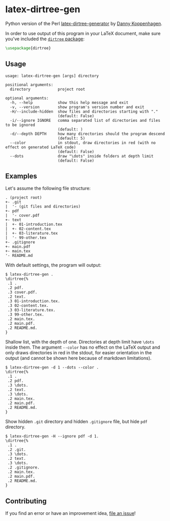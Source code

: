 # latex-dirtree-gen

Python version of the Perl [latex-dirtree-generator](https://github.com/d-koppenhagen/latex-dirtree-generator) by [Danny Koppenhagen](https://github.com/d-koppenhagen).

In order to use output of this program in your LaTeX document, make sure you've included the [`dirtree` package](http://tug.ctan.org/macros/generic/dirtree/dirtree.pdf):

```latex
\usepackage{dirtree}
```


## Usage

```
usage: latex-dirtree-gen [args] directory

positional arguments:
  directory            project root

optional arguments:
  -h, --help           show this help message and exit
  -v, --version        show program's version number and exit
  -H/--include-hidden  show files and directories starting with "."
                       (default: False)
  -i/--ignore IGNORE   comma separated list of directories and files to be ignored
                       (default: )
  -d/--depth DEPTH     how many directories should the program descend
                       (default: 5)
  --color              in stdout, draw directories in red (with no effect on generated LaTeX code)
                       (default: False)
  --dots               draw "\dots" inside folders at depth limit
                       (default: False)
```


## Examples

Let's assume the following file structure:

```
. (project root)
+- .git
|  '- (git files and directories)
+- pdf
|  '- cover.pdf
+- text
|  +- 01-introduction.tex
|  +- 02-content.tex
|  +- 03-literature.tex
|  '- 99-other.tex
+- .gitignore
+- main.pdf
+- main.tex
'- README.md
```

With default settings, the program will output:

```
$ latex-dirtree-gen .
\dirtree{%
 .1 .
 .2 pdf.
 .3 cover.pdf.
 .2 text.
 .3 01-introduction.tex.
 .3 02-content.tex.
 .3 03-literature.tex.
 .3 99-other.tex.
 .2 main.tex.
 .2 main.pdf.
 .2 README.md.
}
```

Shallow list, with the depth of one. Directories at depth limit have `\dots` inside them. The argument `--color` has no effect on the LaTeX output and only draws directories in red in the stdout, for easier orientation in the output (and cannot be shown here because of markdown limitations).

```
$ latex-dirtree-gen -d 1 --dots --color .
\dirtree{%
 .1 .
 .2 pdf.
 .3 \dots.
 .2 text.
 .3 \dots.
 .2 main.tex.
 .2 main.pdf.
 .2 README.md.
}
```

Show hidden `.git` directory and hidden `.gitignore` file, but hide `pdf` directory.

```
$ latex-dirtree-gen -H --ignore pdf -d 1.
\dirtree{%
 .1 .
 .2 .git.
 .3 \dots.
 .2 text.
 .3 \dots.
 .2 .gitignore.
 .2 main.tex.
 .2 main.pdf.
 .2 README.md.
}
```


## Contributing

If you find an error or have an improvement idea, [file an issue](https://gitlab.com/matyashorky/latex-dirtree-gen/-/issues)!
